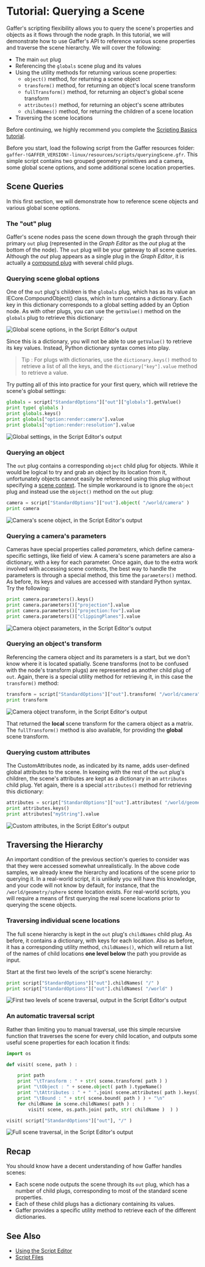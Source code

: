 # Tutorial: Querying a Scene #

Gaffer's scripting flexibility allows you to query the scene's properties and objects as it flows through the node graph. In this tutorial, we will demonstrate how to use Gaffer's API to reference various scene properties and traverse the scene hierarchy. We will cover the following:

- The main `out` plug
- Referencing the `globals` scene plug and its values
- Using the utility methods for returning various scene properties:
    - `object()` method, for returning a scene object
    - `transform()` method, for returning an object's local scene transform
    - `fullTransform()` method, for returning an object's global scene transform
    - `attributes()` method, for returning an object's scene attributes
    - `childNames()` method, for returning the children of a scene location
- Traversing the scene locations

Before continuing, we highly recommend you complete the [Scripting Basics tutorial](../GettingStarted/index.md).

Before you start, load the following script from the Gaffer resources folder: `gaffer-!GAFFER_VERSION!-linux/resources/scripts/queryingScene.gfr`. This simple script contains two grouped geometry primitives and a camera, some global scene options, and some additional scene location properties.


## Scene Queries ##

In this first section, we will demonstrate how to reference scene objects and various global scene options.


### The "out" plug ###

Gaffer's scene nodes pass the scene down through the graph through their primary `out` plug (represented in the _Graph Editor_ as the _out_ plug at the bottom of the node). The `out` plug will be your gateway to all scene queries. Although the _out_ plug appears as a single plug in the _Graph Editor_, it is actually a [compound plug](../CompoundPlugs/index.md) with several child plugs.


### Querying scene global options ###

One of the `out` plug's children is the `globals` plug, which has as its value an IECore.CompoundObject() class, which in turn contains a dictionary. Each key in this dictionary corresponds to a global setting added by an Option node. As with other plugs, you can use the `getValue()` method on the `globals` plug to retrieve this dictionary:

![Global scene options, in the Script Editor's output](images/scriptOutputCompoundObject.png "Global scene options, in the Script Editor's output")

Since this is a dictionary, you will not be able to use `getValue()` to retrieve its key values. Instead, Python dictionary syntax comes into play.

> Tip :
> For plugs with dictionaries, use the `dictionary.keys()` method to retrieve a list of all the keys, and the `dictionary["key"].value` method to retrieve a value.

Try putting all of this into practice for your first query, which will retrieve the scene's global settings:

```python
globals = script["StandardOptions"]["out"]["globals"].getValue()
print type( globals )
print globals.keys()
print globals["option:render:camera"].value
print globals["option:render:resolution"].value
```

![Global settings, in the Script Editor's output](images/scriptOutputGlobals.png "Global settings, in the Script Editor's output")


### Querying an object ###

The `out` plug contains a corresponding `object` child plug for objects. While it would be logical to try and grab an object by its location from it, unfortunately objects cannot easily be referenced using this plug without specifying a [scene context](../SceneContext/index.md). The simple workaround is to ignore the `object` plug and instead use the `object()` method on the `out` plug:

```python
camera = script["StandardOptions"]["out"].object( "/world/camera" )
print camera
```

![Camera's scene object, in the Script Editor's output](images/scriptOutputCameraObject.png "Camera's scene object, in the Script Editor's output")


### Querying a camera's parameters ###

Cameras have special properties called _parameters_, which define camera-specific settings, like field of view. A camera's scene parameters are also a dictionary, with a key for each parameter. Once again, due to the extra work involved with accessing scene contexts, the best way to handle the parameters is through a special method, this time the `parameters()` method. As before, its keys and values are accessed with standard Python syntax. Try the following:

```python
print camera.parameters().keys()
print camera.parameters()["projection"].value
print camera.parameters()["projection:fov"].value
print camera.parameters()["clippingPlanes"].value
```

![Camera object parameters, in the Script Editor's output](images/scriptOutputCameraObjectParameters.png "Camera object parameters, in the Script Editor's output")


### Querying an object's transform ###

Referencing the camera object and its parameters is a start, but we don't know where it is located spatially. Scene transforms (not to be confused with the node's transform plugs) are represented as another child plug of `out`. Again, there is a special utility method for retrieving it, in this case the `transform()` method:

```python
transform = script["StandardOptions"]["out"].transform( "/world/camera" )
print transform
```

![Camera object transform, in the Script Editor's output](images/scriptOutputCameraObjectTransform.png "Camera object transform, in the Script Editor's output")

That returned the **local** scene transform for the camera object as a matrix. The `fullTransform()` method is also available, for providing the **global** scene transform.


### Querying custom attributes ###

The CustomAttributes node, as indicated by its name, adds user-defined global attributes to the scene. In keeping with the rest of the `out` plug's children, the scene's attributes are kept as a dictionary in an `attributes` child plug. Yet again, there is a special `attributes()` method for retrieving this dictionary:

```python
attributes = script["StandardOptions"]["out"].attributes( "/world/geometry/sphere" )
print attributes.keys()
print attributes["myString"].value
```

![Custom attributes, in the Script Editor's output](images/scriptOutputCustomAttributes.png "Custom attributes, Script Editor's output")

<!-- TODO: ? If the sphere had a shader assigned to it, that would appear as `a["shader"]`, but we've deliberately left that out for now to keep this tutorial renderer agnostic. -->


## Traversing the Hierarchy ##

An important condition of the previous section's queries to consider was that they were accessed somewhat unrealistically. In the above code samples, we already knew the hierarchy and locations of the scene prior to querying it. In a real-world script, it is unlikely you will have this knowledge, and your code will not know by default, for instance, that the `/world/geometry/sphere` scene location exists. For real-world scripts, you will require a means of first querying the real scene locations prior to querying the scene objects.

### Traversing individual scene locations ###

The full scene hierarchy is kept in the `out` plug's `childNames` child plug. As before, it contains a dictionary, with keys for each location. Also as before, it has a corresponding utility method, `childNames()`, which will return a list of the names of child locations **one level below** the path you provide as input.

Start at the first two levels of the script's scene hierarchy:

```python
print script["StandardOptions"]["out"].childNames( "/" )
print script["StandardOptions"]["out"].childNames( "/world" )
```

![First two levels of scene traversal, output in the Script Editor's output](images/scriptOutputTraversal.png "First two levels of scene traversal, in the Script Editor's output")


### An automatic traversal script ###

Rather than limiting you to manual traversal, use this simple recursive function that traverses the scene for every child location, and outputs some useful scene properties for each location it finds:

```python
import os

def visit( scene, path ) :

	print path
	print "\tTransform : " + str( scene.transform( path ) )
	print "\tObject : " + scene.object( path ).typeName()
	print "\tAttributes : " + " ".join( scene.attributes( path ).keys() )
	print "\tBound : " + str( scene.bound( path ) ) + "\n"
	for childName in scene.childNames( path ) :
		visit( scene, os.path.join( path, str( childName )  ) )

visit( script["StandardOptions"]["out"], "/" )
```

![Full scene traversal, in the Script Editor's output](images/scriptOutputFullTraversal.png "Full scene traversal, in the Script Editor's output")


## Recap ##

You should know have a decent understanding of how Gaffer handles scenes:
- Each scene node outputs the scene through its `out` plug, which has a number of child plugs, corresponding to most of the standard scene properties.
- Each of these child plugs has a dictionary containing its values.
- Gaffer provides a specific utility method to retrieve each of the different dictionaries.

<!-- TODO: ? There's a little more to learn in terms of the APIs for the particular Cortex objects that might be returned by a query,  -->


## See Also ##

- [Using the Script Editor](../ScriptEditor/index.md)
- [Script Files](../ScriptFiles/index.md)
